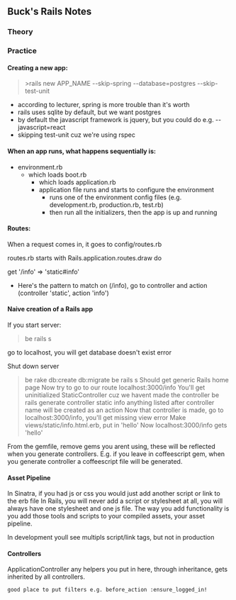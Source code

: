 ## Buck's Rails Notes

### Theory


### Practice

#### Creating a new app:
  >\>rails new APP_NAME --skip-spring --database=postgres --skip-test-unit

  - according to lecturer, spring is more trouble than it's worth
  -  rails uses sqlite by default, but we want postgres
  -  by default the javascript framework is jquery, but you could do e.g. --javascript=react
  - skipping test-unit cuz we're using rspec

#### When an app runs, what happens sequentially is:

- environment.rb
  - which loads boot.rb
    - which loads application.rb
    - application file runs and starts to configure the environment
      - runs one of the environment config files (e.g. development.rb, production.rb, test.rb)
      - then run all the initializers, then the app is up and running

#### Routes:
  When a request comes in, it goes to config/routes.rb

  routes.rb starts with Rails.application.routes.draw do

  get '/info' => 'static#info'
  - Here's the pattern to match on (/info), go to controller and action (controller 'static', action 'info')

#### Naive creation of a Rails app
If you start server:
  >be rails s

  go to localhost, you will get database doesn't exist error

Shut down server
>be rake db:create db:migrate
>be rails s
Should get generic Rails home page
Now try to go to our route
localhost:3000/info
You'll get uninitialized StaticController cuz we havent made the controller
>be rails generate controller static info
anything listed after controller name will be created as an action
Now that controller is made, go to localhost:3000/info, you'll get missing view error
Make views/static/info.html.erb, put in 'hello'
Now localhost:3000/info gets 'hello'

From the gemfile, remove gems you arent using, these will be reflected when you generate controllers.
E.g. if you leave in coffeescript gem, when you generate controller a coffeescript file will be generated.

#### Asset Pipeline
  In Sinatra, if you had js or css you would just add another script or link to the erb file
  In Rails, you will never add a script or stylesheet at all, you will always have one stylesheet and one js file.
  The way you add functionality is you add those tools and scripts to your compiled assets, your asset pipeline.

  In development youll see multipls script/link tags, but not in production

#### Controllers
  ApplicationController
    any helpers you put in here, through inheritance, gets inherited by all controllers.

    good place to put filters e.g. before_action :ensure_logged_in!




